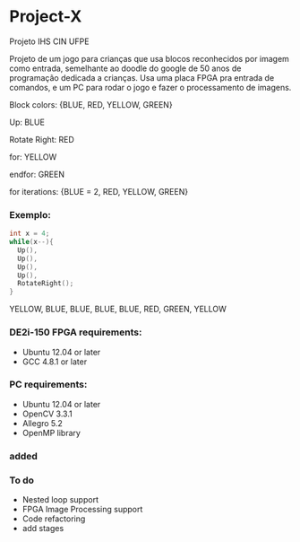 # Project-X
Projeto IHS CIN UFPE

Projeto de um jogo para crianças que usa blocos reconhecidos por imagem como entrada, semelhante ao doodle do google de 50 anos de programação dedicada a crianças. Usa uma placa FPGA pra entrada de comandos, e um PC para rodar o jogo e fazer o processamento de imagens.

Block colors: {BLUE, RED, YELLOW, GREEN}

Up: BLUE

Rotate Right: RED

for: YELLOW

endfor: GREEN

for iterations: {BLUE = 2, RED, YELLOW, GREEN}

### Exemplo:

```c++
int x = 4;
while(x--){
  Up(),
  Up(),
  Up(),
  Up(),
  RotateRight();
}
```
YELLOW, BLUE, BLUE, BLUE, BLUE, RED, GREEN, YELLOW

### DE2i-150 FPGA requirements:
* Ubuntu 12.04 or later
* GCC 4.8.1 or later

### PC requirements:
* Ubuntu 12.04 or later
* OpenCV 3.3.1
* Allegro 5.2
* OpenMP library

### added

### To do
* Nested loop support
* FPGA Image Processing support
* Code refactoring
* add stages
